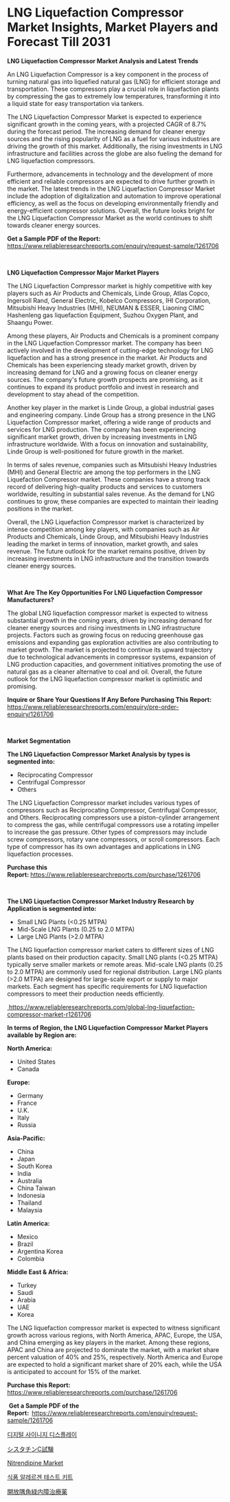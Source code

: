 <p><h1>LNG Liquefaction Compressor Market Insights, Market Players and Forecast Till 2031</h1></p><p><strong>LNG Liquefaction Compressor Market Analysis and Latest Trends</strong></p>
<p><p>An LNG Liquefaction Compressor is a key component in the process of turning natural gas into liquefied natural gas (LNG) for efficient storage and transportation. These compressors play a crucial role in liquefaction plants by compressing the gas to extremely low temperatures, transforming it into a liquid state for easy transportation via tankers.</p><p>The LNG Liquefaction Compressor Market is expected to experience significant growth in the coming years, with a projected CAGR of 8.7% during the forecast period. The increasing demand for cleaner energy sources and the rising popularity of LNG as a fuel for various industries are driving the growth of this market. Additionally, the rising investments in LNG infrastructure and facilities across the globe are also fueling the demand for LNG liquefaction compressors.</p><p>Furthermore, advancements in technology and the development of more efficient and reliable compressors are expected to drive further growth in the market. The latest trends in the LNG Liquefaction Compressor Market include the adoption of digitalization and automation to improve operational efficiency, as well as the focus on developing environmentally friendly and energy-efficient compressor solutions. Overall, the future looks bright for the LNG Liquefaction Compressor Market as the world continues to shift towards cleaner energy sources.</p></p>
<p><strong>Get a Sample PDF of the Report:&nbsp;</strong> <a href="https://www.reliableresearchreports.com/enquiry/request-sample/1261706">https://www.reliableresearchreports.com/enquiry/request-sample/1261706</a></p>
<p>&nbsp;</p>
<p><strong>LNG Liquefaction Compressor Major Market Players</strong></p>
<p><p>The LNG Liquefaction Compressor market is highly competitive with key players such as Air Products and Chemicals, Linde Group, Atlas Copco, Ingersoll Rand, General Electric, Kobelco Compressors, IHI Corporation, Mitsubishi Heavy Industries (MHI), NEUMAN & ESSER, Liaoning CIMC Hashenleng gas liquefaction Equipment, Suzhou Oxygen Plant, and Shaangu Power.</p><p>Among these players, Air Products and Chemicals is a prominent company in the LNG Liquefaction Compressor market. The company has been actively involved in the development of cutting-edge technology for LNG liquefaction and has a strong presence in the market. Air Products and Chemicals has been experiencing steady market growth, driven by increasing demand for LNG and a growing focus on cleaner energy sources. The company's future growth prospects are promising, as it continues to expand its product portfolio and invest in research and development to stay ahead of the competition.</p><p>Another key player in the market is Linde Group, a global industrial gases and engineering company. Linde Group has a strong presence in the LNG Liquefaction Compressor market, offering a wide range of products and services for LNG production. The company has been experiencing significant market growth, driven by increasing investments in LNG infrastructure worldwide. With a focus on innovation and sustainability, Linde Group is well-positioned for future growth in the market.</p><p>In terms of sales revenue, companies such as Mitsubishi Heavy Industries (MHI) and General Electric are among the top performers in the LNG Liquefaction Compressor market. These companies have a strong track record of delivering high-quality products and services to customers worldwide, resulting in substantial sales revenue. As the demand for LNG continues to grow, these companies are expected to maintain their leading positions in the market.</p><p>Overall, the LNG Liquefaction Compressor market is characterized by intense competition among key players, with companies such as Air Products and Chemicals, Linde Group, and Mitsubishi Heavy Industries leading the market in terms of innovation, market growth, and sales revenue. The future outlook for the market remains positive, driven by increasing investments in LNG infrastructure and the transition towards cleaner energy sources.</p></p>
<p>&nbsp;</p>
<p><strong>What Are The Key Opportunities For LNG Liquefaction Compressor Manufacturers?</strong></p>
<p><p>The global LNG liquefaction compressor market is expected to witness substantial growth in the coming years, driven by increasing demand for cleaner energy sources and rising investments in LNG infrastructure projects. Factors such as growing focus on reducing greenhouse gas emissions and expanding gas exploration activities are also contributing to market growth. The market is projected to continue its upward trajectory due to technological advancements in compressor systems, expansion of LNG production capacities, and government initiatives promoting the use of natural gas as a cleaner alternative to coal and oil. Overall, the future outlook for the LNG liquefaction compressor market is optimistic and promising.</p></p>
<p><strong>Inquire or Share Your Questions If Any Before Purchasing This Report:</strong> <a href="https://www.reliableresearchreports.com/enquiry/pre-order-enquiry/1261706">https://www.reliableresearchreports.com/enquiry/pre-order-enquiry/1261706</a></p>
<p>&nbsp;</p>
<p><strong>Market Segmentation</strong></p>
<p><strong>The LNG Liquefaction Compressor Market Analysis by types is segmented into:</strong></p>
<p><ul><li>Reciprocating Compressor</li><li>Centrifugal Compressor</li><li>Others</li></ul></p>
<p><p>The LNG Liquefaction Compressor market includes various types of compressors such as Reciprocating Compressor, Centrifugal Compressor, and Others. Reciprocating compressors use a piston-cylinder arrangement to compress the gas, while centrifugal compressors use a rotating impeller to increase the gas pressure. Other types of compressors may include screw compressors, rotary vane compressors, or scroll compressors. Each type of compressor has its own advantages and applications in LNG liquefaction processes.</p></p>
<p><strong>Purchase this Report:&nbsp;</strong><a href="https://www.reliableresearchreports.com/purchase/1261706">https://www.reliableresearchreports.com/purchase/1261706</a></p>
<p>&nbsp;</p>
<p><strong>The LNG Liquefaction Compressor Market Industry Research by Application is segmented into:</strong></p>
<p><ul><li>Small LNG Plants (<0.25 MTPA)</li><li>Mid-Scale LNG Plants (0.25 to 2.0 MTPA)</li><li>Large LNG Plants (>2.0 MTPA)</li></ul></p>
<p><p>The LNG liquefaction compressor market caters to different sizes of LNG plants based on their production capacity. Small LNG plants (<0.25 MTPA) typically serve smaller markets or remote areas. Mid-scale LNG plants (0.25 to 2.0 MTPA) are commonly used for regional distribution. Large LNG plants (>2.0 MTPA) are designed for large-scale export or supply to major markets. Each segment has specific requirements for LNG liquefaction compressors to meet their production needs efficiently.</p></p>
<p><a href="https://www.reliableresearchreports.com/global-lng-liquefaction-compressor-market-r1261706">&nbsp;https://www.reliableresearchreports.com/global-lng-liquefaction-compressor-market-r1261706</a></p>
<p><strong>In terms of Region, the LNG Liquefaction Compressor Market Players available by Region are:</strong></p>
<p>
    <p> <strong> North America: </strong>
        <ul>
            <li>United States</li>
            <li>Canada</li>
        </ul>
        </p> 
    <p> <strong> Europe: </strong>
        <ul>
            <li>Germany</li>
            <li>France</li>
            <li>U.K.</li>
            <li>Italy</li>
            <li>Russia</li>
        </ul>
        </p> 
    <p> <strong> Asia-Pacific: </strong>
        <ul>
            <li>China</li>
            <li>Japan</li>
            <li>South Korea</li>
            <li>India</li>
            <li>Australia</li>
            <li>China Taiwan</li>
            <li>Indonesia</li>
            <li>Thailand</li>
            <li>Malaysia</li>
        </ul>
        </p> 
    <p> <strong> Latin America: </strong>
        <ul>
            <li>Mexico</li>
            <li>Brazil</li>
            <li>Argentina Korea</li>
            <li>Colombia</li>
        </ul>
        </p> 
    <p> <strong> Middle East & Africa: </strong>
        <ul>
            <li>Turkey</li>
            <li>Saudi</li>
            <li>Arabia</li>
            <li>UAE</li>
            <li>Korea</li>
        </ul>
    </p>
    </p>
<p><p>The LNG liquefaction compressor market is expected to witness significant growth across various regions, with North America, APAC, Europe, the USA, and China emerging as key players in the market. Among these regions, APAC and China are projected to dominate the market, with a market share percent valuation of 40% and 25%, respectively. North America and Europe are expected to hold a significant market share of 20% each, while the USA is anticipated to account for 15% of the market.</p></p>
<p><strong>Purchase this Report: </strong><a href="https://www.reliableresearchreports.com/purchase/1261706">https://www.reliableresearchreports.com/purchase/1261706</a></p>
<p>&nbsp;<strong>Get a Sample PDF of the Report:&nbsp;&nbsp;</strong><a href="https://www.reliableresearchreports.com/enquiry/request-sample/1261706">https://www.reliableresearchreports.com/enquiry/request-sample/1261706</a></p>
<p><strong></strong></p>
<p><p><a href="https://github.com/Elenrrera7685/Market-Research-Report-List-1/blob/main/923438737362.md">디지털 사이니지 디스플레이</a></p><p><a href="https://medium.com/@jeromeboyer1970/%E3%82%B7%E3%82%B9%E3%82%BF%E3%83%81%E3%83%B3c%E3%83%86%E3%82%B9%E3%83%88%E5%B8%82%E5%A0%B4%E3%81%AE%E5%88%86%E6%9E%90-%E3%82%B0%E3%83%AD%E3%83%BC%E3%83%90%E3%83%AB%E7%94%A3%E6%A5%AD%E3%81%AE%E8%A6%8B%E9%80%9A%E3%81%97%E3%81%A8%E4%BA%88%E6%B8%AC-2024%E5%B9%B4%E3%81%8B%E3%82%892031%E5%B9%B4-67471643635e">シスタチンC試験</a></p><p><a href="https://issuu.com/reportprime-2/docs/nitrendipine-market-size-2030.pptx">Nitrendipine Market</a></p><p><a href="https://github.com/vsn7qpua81q/Market-Research-Report-List-1/blob/main/477593737361.md">식품 알레르겐 테스트 키트</a></p><p><a href="https://medium.com/@mt14785/%E9%96%8B%E6%94%BE%E6%80%A7%E7%B7%91%E5%86%85%E9%9A%9C%E6%B2%BB%E7%99%82%E8%96%AC%E5%B8%82%E5%A0%B4%E8%A6%8F%E6%A8%A1%E3%81%AF-%E3%82%B0%E3%83%AD%E3%83%BC%E3%83%90%E3%83%AB%E7%94%A3%E6%A5%AD%E3%81%AB%E3%81%8A%E3%81%91%E3%82%8B%E6%9C%80%E9%81%A9%E3%81%AA%E3%83%9E%E3%83%BC%E3%82%B1%E3%83%86%E3%82%A3%E3%83%B3%E3%82%B0%E3%83%81%E3%83%A3%E3%83%8D%E3%83%AB%E3%82%92%E6%98%8E%E3%82%89%E3%81%8B%E3%81%AB%E3%81%99%E3%82%8B-143cf5a5f428">開放隅角緑内障治療薬</a></p></p>